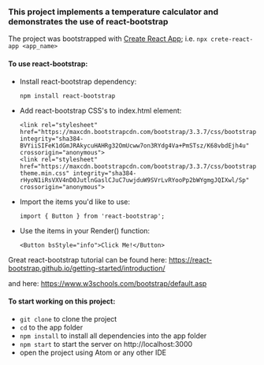 
### This project implements a temperature calculator and demonstrates the use of react-bootstrap

The project was bootstrapped with [Create React App](https://github.com/facebook/create-react-app); i.e. `npx crete-react-app <app_name>`

#### To use react-bootstrap:
- Install react-bootstrap dependency:
  ```
  npm install react-bootstrap
  ```
- Add react-bootstrap CSS's to index.html <head> element:
  ```
  <link rel="stylesheet" href="https://maxcdn.bootstrapcdn.com/bootstrap/3.3.7/css/bootstrap.min.css" integrity="sha384-BVYiiSIFeK1dGmJRAkycuHAHRg32OmUcww7on3RYdg4Va+PmSTsz/K68vbdEjh4u" crossorigin="anonymous">
  <link rel="stylesheet" href="https://maxcdn.bootstrapcdn.com/bootstrap/3.3.7/css/bootstrap-theme.min.css" integrity="sha384-rHyoN1iRsVXV4nD0JutlnGaslCJuC7uwjduW9SVrLvRYooPp2bWYgmgJQIXwl/Sp" crossorigin="anonymous">
  ```  
- Import the items you'd like to use:
  ```
  import { Button } from 'react-bootstrap';
  ```
- Use the items in your Render() function:
  ```
  <Button bsStyle="info">Click Me!</Button>
  ```
Great react-bootstrap tutorial can be found here: https://react-bootstrap.github.io/getting-started/introduction/

and here: https://www.w3schools.com/bootstrap/default.asp

#### To start working on this project:
- `git clone` to clone the project
- `cd` to the app folder
- `npm install` to install all dependencies into the app folder
- `npm start` to start the server on http://localhost:3000
- open the project using Atom or any other IDE
